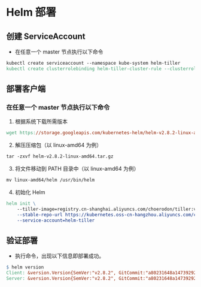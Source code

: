 # Helm 部署

## 创建 ServiceAccount

-   在任意一个 master 节点执行以下命令

```makefile
kubectl create serviceaccount --namespace kube-system helm-tiller
kubectl create clusterrolebinding helm-tiller-cluster-rule --clusterrole=cluster-admin --serviceaccount=kube-system:helm-tiller
```

## 部署客户端

### 在任意一个 master 节点执行以下命令

1.  根据系统下载所需版本

```makefile
wget https://storage.googleapis.com/kubernetes-helm/helm-v2.8.2-linux-amd64.tar.gz
```

2. 解压压缩包（以 linux-amd64 为例）

```makefile
tar -zxvf helm-v2.8.2-linux-amd64.tar.gz
```

3. 将文件移动到 PATH 目录中（以 linux-amd64 为例）

```makefile
mv linux-amd64/helm /usr/bin/helm
```

4. 初始化 Helm

```makefile
helm init \
    --tiller-image=registry.cn-shanghai.aliyuncs.com/choerodon/tiller:v2.8.2 \
    --stable-repo-url https://kubernetes.oss-cn-hangzhou.aliyuncs.com/charts \
    --service-account=helm-tiller
```

## 验证部署

-   执行命令，出现以下信息即部署成功。

```makefile
$ helm version
Client: &version.Version{SemVer:"v2.8.2", GitCommit:"a80231648a1473929271764b920a8e346f6de844", GitTreeState:"clean"}
Server: &version.Version{SemVer:"v2.8.2", GitCommit:"a80231648a1473929271764b920a8e346f6de844",GitTreeState:"clean"}
```
